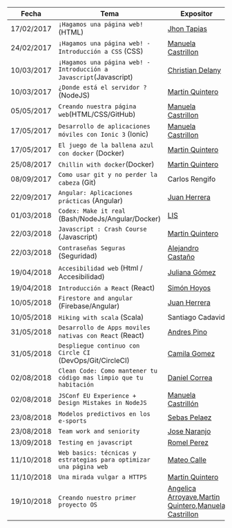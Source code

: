 | Fecha          |Tema                           |Expositor                    |
|----------------|-------------------------------|-----------------------------|
|17/02/2017      |      `¡Hagamos una página web!`(HTML)| [Jhon Tapias](https://github.com/Kemquiros) |
|24/02/2017      |`¡Hagamos una página web! - Introducción a CSS` (CSS) | [Manuela Castrillon](https://github.com/ManuCastrillonM) |
|10/03/2017      |`¡Hagamos una página web! - Introducción a Javascript`(Javascript)| [Christian Delany](https://github.com/raven920) |
|10/03/2017      |`¿Donde está el servidor ?`(NodeJS)| [Martin Quintero](https://github.com/MartinEliasQ) |
|05/05/2017      |`Creando nuestra página web`(HTML/CSS/GitHub)| [Manuela Castrillon](https://github.com/ManuCastrillonM) |
|17/05/2017      |`Desarrollo de aplicaciones móviles con Ionic 3` (Ionic)| [Manuela Castrillon](https://github.com/ManuCastrillonM) |
|17/05/2017      |`El juego de la ballena azul con docker` (Docker)| [Martin Quintero](https://github.com/MartinEliasQ) |
|25/08/2017      |`Chillin with docker`(Docker)| [Martin Quintero](https://github.com/MartinEliasQ) |
|08/09/2017      |`Como usar git y no perder la cabeza` (Git)| Carlos Rengifo |
|22/09/2017      |`Angular: Aplicaciones prácticas` (Angular)| [Juan Herrera](https://github.com/jdjuan) |
|01/03/2018      |`Codex: Make it real` (Bash/NodeJs/Angular/Docker)| [LIS](https://github.com/lisudea) |
|22/03/2018      |`Javascript : Crash Course` (Javascript)| [Martin Quintero](https://github.com/MartinEliasQ) |
|22/03/2018      |`Contraseñas Seguras` (Seguridad)| [Alejandro Castaño](https://github.com/alejocas) |
|19/04/2018      |`Accesibilidad web` (Html / Accesibilidad)| [Juliana Gómez](https://github.com/gomezjuliana) |
|19/04/2018      |`Introducción a React` (React)| [Simón Hoyos](https://github.com/shmesa22)|
|10/05/2018      |`Firestore and angular` (Firebase/Angular)| [Juan Herrera](https://github.com/jdjuan) |
|10/05/2018      |`Hiking with scala` (Scala)| Santiago Cadavid |
|31/05/2018      |`Desarrollo de Apps moviles nativas con React` (React)| [Andres Pino](https://github.com/andrespinov) |
|31/05/2018      |`Despliegue continuo con Circle CI` (DevOps/Git/CircleCI) | [Camila Gomez](https://github.com/camigomez35) |
|02/08/2018      |`Clean Code: Como mantener tu código mas limpio que tu habitación` | [Daniel Correa](https://github.com/danielcb29) |
|02/08/2018      |`JSConf EU Experience + Design Mistakes in NodeJS` | [Manuela Castrillón](https://github.com/manucastrillonm) |
|23/08/2018      |`Modelos predictivos en los e-sports` | [Sebas Pelaez](https://github.com/sebaspelaez) |
|23/08/2018      |`Team work and seniority` | [Jose Naranjo](https://github.com/josenaranjo) |
|13/09/2018      |`Testing en javascript` | [Romel Perez](https://github.com/romelperez) |
|11/10/2018      |`Web basics: técnicas y estrategias para optimizar una página web` | [Mateo Calle](https://github.com/Mathius17) |
|11/10/2018      |`Una mirada vulgar a HTTPS` | [Martin Quintero](https://github.com/MartinEliasQ) |
|19/10/2018      |`Creando nuestro primer proyecto OS`| [Angelica Arroyave](https://github.com/am9805),[Martin Quintero](https://github.com/MartinEliasQ),[Manuela Castrillon](https://github.com/ManuCastrillonM) |
